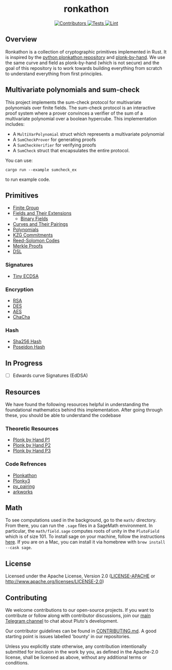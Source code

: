<h1 align="center">
  ronkathon
</h1>
<div align="center">
  <a href="https://github.com/pluto/ronkathon/graphs/contributors">
    <img src="https://img.shields.io/github/contributors/pluto/ronkathon?style=flat-square&logo=github&logoColor=8b949e&labelColor=282f3b&color=32c955" alt="Contributors" />
  </a>
  <a href="https://github.com/pluto/ronkathon/actions/workflows/test.yaml">
    <img src="https://img.shields.io/badge/tests-passing-32c955?style=flat-square&logo=github-actions&logoColor=8b949e&labelColor=282f3b" alt="Tests" />
  </a>
  <a href="https://github.com/pluto/ronkathon/actions/workflows/lint.yaml">
    <img src="https://img.shields.io/badge/lint-passing-32c955?style=flat-square&logo=github-actions&logoColor=8b949e&labelColor=282f3b" alt="Lint" />
  </a>
</div>

## Overview

Ronkathon is a collection of cryptographic primitives implemented in Rust. It is inspired by the [python plonkathon repository](https://github.com/0xPARC/plonkathon) and [plonk-by-hand](https://research.metastate.dev/plonk-by-hand-part-1/). We use the same curve and field as plonk-by-hand (which is not secure) and the goal of this repository is to work towards building everything from scratch to understand everything from first principles.

## Multivariate polynomials and sum-check

This project implements the sum-check protocol for multivariate polynomials over finite fields. The sum-check protocol is an interactive proof system where a prover convinces a verifier of the sum of a multivariate polynomial over a boolean hypercube. This implementation includes:

- A `MultiVarPolynomial` struct which represents a multivariate polynomial
- A `SumCheckProver` for generating proofs
- A `SumCheckVerifier` for verifying proofs
- A `SumCheck` struct that encapsulates the entire protocol.

You can use:

`cargo run --example sumcheck_ex`

to run example code.

## Primitives

- [Finite Group](src/field/group.rs)
- [Fields and Their Extensions](src/field/README.md)
  - [Binary Fields](src/field/binary_towers/README.md)
- [Curves and Their Pairings](src/curve/README.md)
- [Polynomials](src/polynomial/mod.rs)
- [KZG Commitments](src/kzg/README.md)
- [Reed-Solomon Codes](src/codes/README.md)
- [Merkle Proofs](src/tree/README.md)
- [DSL](src/compiler/README.md)

### Signatures

- [Tiny ECDSA](src/ecdsa.rs)

### Encryption

- [RSA](src/encryption/asymmetric/rsa/README.md)
- [DES](src/encryption/symmetric/des/README.md)
- [AES](src/encryption/symmetric/aes/README.md)
- [ChaCha](src/encryption/symmetric/chacha/README.md)

### Hash

- [Sha256 Hash](src/hashes/README.md)
- [Poseidon Hash](src/hashes/poseidon/README.md)

## In Progress

- [ ] Edwards curve Signatures (EdDSA)

## Resources

We have found the following resources helpful in understanding the foundational mathematics behind this implementation. After going through these, you should be able to understand the codebase

### Theoretic Resources

- [Plonk by Hand P1](https://research.metastate.dev/plonk-by-hand-part-1/)
- [Plonk by Hand P2](https://research.metastate.dev/plonk-by-hand-part-2-the-proof/)
- [Plonk by Hand P3](https://research.metastate.dev/plonk-by-hand-part-3-verification/)

### Code Refrences

- [Plonkathon](https://github.com/0xPARC/plonkathon/blob/main/README.md)
- [Plonky3](https://github.com/Plonky3/Plonky3)
- [py_pairing](https://github.com/ethereum/py_pairing/tree/master)
- [arkworks](https://github.com/arkworks-rs)

## Math

To see computations used in the background, go to the `math/` directory.
From there, you can run the `.sage` files in a SageMath environment.
In particular, the `math/field.sage` computes roots of unity in the `PlutoField` which is of size 101. To install sage on your machine, follow the instructions [here](https://doc.sagemath.org/html/en/installation/index.html). If you are on a Mac, you can install it via homebrew with `brew install --cask sage`.

## License

Licensed under the Apache License, Version 2.0 ([LICENSE-APACHE](LICENSE-APACHE) or http://www.apache.org/licenses/LICENSE-2.0)

## Contributing

We welcome contributions to our open-source projects. If you want to contribute or follow along with contributor discussions, join our [main Telegram channel](https://t.me/pluto_xyz/1) to chat about Pluto's development.

Our contributor guidelines can be found in [CONTRIBUTING.md](./CONTRIBUTING.md). A good starting point is issues labelled 'bounty' in our repositories.

Unless you explicitly state otherwise, any contribution intentionally submitted for inclusion in the work by you, as defined in the Apache-2.0 license, shall be licensed as above, without any additional terms or conditions.
